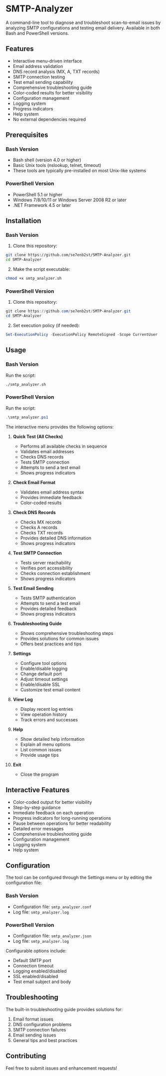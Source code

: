 # SMTP-Analyzer

A command-line tool to diagnose and troubleshoot scan-to-email issues by analyzing SMTP configurations and testing email delivery. Available in both Bash and PowerShell versions.

## Features

- Interactive menu-driven interface
- Email address validation
- DNS record analysis (MX, A, TXT records)
- SMTP connection testing
- Test email sending capability
- Comprehensive troubleshooting guide
- Color-coded results for better visibility
- Configuration management
- Logging system
- Progress indicators
- Help system
- No external dependencies required

## Prerequisites

### Bash Version
- Bash shell (version 4.0 or higher)
- Basic Unix tools (nslookup, telnet, timeout)
- These tools are typically pre-installed on most Unix-like systems

### PowerShell Version
- PowerShell 5.1 or higher
- Windows 7/8/10/11 or Windows Server 2008 R2 or later
- .NET Framework 4.5 or later

## Installation

### Bash Version
1. Clone this repository:
```bash
git clone https://github.com/se7enb2st/SMTP-Analyzer.git
cd SMTP-Analyzer
```

2. Make the script executable:
```bash
chmod +x smtp_analyzer.sh
```

### PowerShell Version
1. Clone this repository:
```powershell
git clone https://github.com/se7enb2st/SMTP-Analyzer.git
cd SMTP-Analyzer
```

2. Set execution policy (if needed):
```powershell
Set-ExecutionPolicy -ExecutionPolicy RemoteSigned -Scope CurrentUser
```

## Usage

### Bash Version
Run the script:
```bash
./smtp_analyzer.sh
```

### PowerShell Version
Run the script:
```powershell
.\smtp_analyzer.ps1
```

The interactive menu provides the following options:

1. **Quick Test (All Checks)**
   - Performs all available checks in sequence
   - Validates email addresses
   - Checks DNS records
   - Tests SMTP connection
   - Attempts to send a test email
   - Shows progress indicators

2. **Check Email Format**
   - Validates email address syntax
   - Provides immediate feedback
   - Color-coded results

3. **Check DNS Records**
   - Checks MX records
   - Checks A records
   - Checks TXT records
   - Provides detailed DNS information
   - Shows progress indicators

4. **Test SMTP Connection**
   - Tests server reachability
   - Verifies port accessibility
   - Checks connection establishment
   - Shows progress indicators

5. **Test Email Sending**
   - Tests SMTP authentication
   - Attempts to send a test email
   - Provides detailed feedback
   - Shows progress indicators

6. **Troubleshooting Guide**
   - Shows comprehensive troubleshooting steps
   - Provides solutions for common issues
   - Offers best practices and tips

7. **Settings**
   - Configure tool options
   - Enable/disable logging
   - Change default port
   - Adjust timeout settings
   - Enable/disable SSL
   - Customize test email content

8. **View Log**
   - Display recent log entries
   - View operation history
   - Track errors and successes

9. **Help**
   - Show detailed help information
   - Explain all menu options
   - List common issues
   - Provide usage tips

0. **Exit**
   - Close the program

## Interactive Features

- Color-coded output for better visibility
- Step-by-step guidance
- Immediate feedback on each operation
- Progress indicators for long-running operations
- Pause between operations for better readability
- Detailed error messages
- Comprehensive troubleshooting guide
- Configuration management
- Logging system
- Help system

## Configuration

The tool can be configured through the Settings menu or by editing the configuration file:

### Bash Version
- Configuration file: `smtp_analyzer.conf`
- Log file: `smtp_analyzer.log`

### PowerShell Version
- Configuration file: `smtp_analyzer.json`
- Log file: `smtp_analyzer.log`

Configurable options include:
- Default SMTP port
- Connection timeout
- Logging enabled/disabled
- SSL enabled/disabled
- Test email subject and body

## Troubleshooting

The built-in troubleshooting guide provides solutions for:
1. Email format issues
2. DNS configuration problems
3. SMTP connection failures
4. Email sending issues
5. General tips and best practices

## Contributing

Feel free to submit issues and enhancement requests!